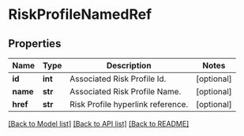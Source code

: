 # RiskProfileNamedRef

## Properties
Name | Type | Description | Notes
------------ | ------------- | ------------- | -------------
**id** | **int** | Associated Risk Profile Id. | [optional] 
**name** | **str** | Associated Risk Profile Name. | [optional] 
**href** | **str** | Risk Profile hyperlink reference. | [optional] 

[[Back to Model list]](../README.md#documentation-for-models) [[Back to API list]](../README.md#documentation-for-api-endpoints) [[Back to README]](../README.md)

